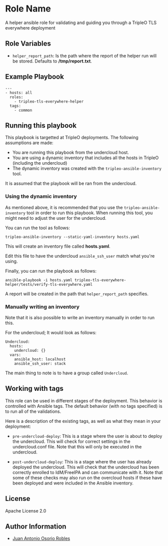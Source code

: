 Role Name
=========

A helper ansible role for validating and guiding you through a TripleO TLS
everywhere deployment


Role Variables
--------------

* `helper_report_path`: Is the path where the report of the helper run will
                        be stored. Defaults to **/tmp/report.txt**.


Example Playbook
----------------

    ---
    - hosts: all
      roles:
        - tripleo-tls-everywhere-helper
      tags:
        - common

Running this playbook
---------------------

This playbook is targetted at TripleO deployments. The following assumptions
are made:

* You are running this playbook from the undercloud host.
* You are using a dynamic inventory that includes all the hosts in TripleO
  (including the undercloud)
* The dynamic inventory was created with the `tripleo-ansible-inventory` tool.

It is assumed that the playbook will be ran from the undercloud.

### Using the dynamic inventory

As mentioned above, it is recommended that you use the
`tripleo-ansible-inventory` tool in order to run this playbook. When running
this tool, you might need to adjust the user for the undercloud.

You can run the tool as follows:

```
tripleo-ansible-inventory --static-yaml-inventory hosts.yaml
```

This will create an inventory file called **hosts.yaml**.

Edit this file to have the undercloud `ansible_ssh_user` match what you're using.

Finally, you can run the playbook as follows:

```
ansible-playbook -i hosts.yaml tripleo-tls-everywhere-helper/tests/verify-tls-everywhere.yaml
```

A report will be created in the path that `helper_report_path` specifies.

### Manually writing an inventory

Note that it is also possible to write an inventory manually in order to run this.

For the undercloud; It would look as follows:

```
Undercloud:
  hosts:
    undercloud: {}
  vars:
    ansible_host: localhost
    ansible_ssh_user: stack
```

The main thing to note is to have a group called `Undercloud`.

Working with tags
-----------------

This role can be used in different stages of the deployment. This behavior is
controlled with Ansible tags. The default behavior (with no tags specified) is
to run all of the validations.

Here is a description of the existing tags, as well as what they mean in your
deployment:

* `pre-undercloud-deploy`: This is a stage where the user is about to deploy the
                           undercloud. This will check for correct settings in
                           the undercloud.conf file. Note that this will only
                           be executed in the undercloud.

* `post-undercloud-deploy`: This is a stage where the user has already deployed
                            the undercloud. This will check that the undercloud
                            has been correctly enrolled to IdM/FreeIPA and can
                            communicate with it. Note that some of these checks
                            may also run on the overcloud hosts if these have
                            been deployed and were included in the Ansible
                            inventory.


License
-------

Apache License 2.0

Author Information
------------------

* [Juan Antonio Osorio Robles](https://jaormx.github.io/)
